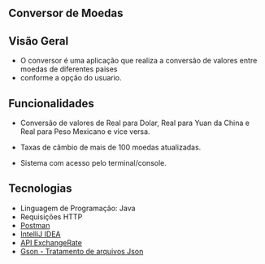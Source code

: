 ## Conversor de Moedas 


## Visão Geral
* O conversor é uma aplicação que realiza a conversão de valores entre moedas de diferentes paises
* conforme a opção do usuario.

## Funcionalidades

* Conversão de valores de Real para Dolar, Real para Yuan da China e Real para Peso Mexicano e vice versa.

* Taxas de câmbio de mais de 100 moedas atualizadas.

* Sistema com acesso pelo terminal/console. 


## Tecnologias

* Linguagem de Programação: Java
* Requisições HTTP
* [Postman](https://www.postman.com/)
* [IntelliJ IDEA](https://www.jetbrains.com/idea/)
* [API ExchangeRate](https://www.exchangerate-api.com/)
* [Gson - Tratamento de arquivos Json](https://github.com/google/gson)


